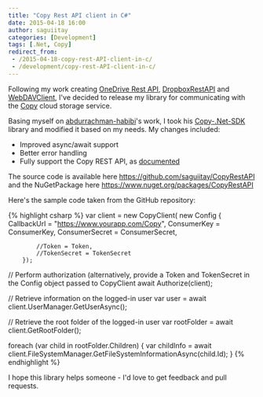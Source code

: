 ```yaml
---
title: "Copy Rest API client in C#"
date: 2015-04-18 16:00
author: saguiitay
categories: [Development]
tags: [.Net, Copy]
redirect_from:
 - /2015-04-18-copy-rest-API-client-in-c/
 - /development/copy-rest-API-client-in-c/
---
```

Following my work creating [OneDrive Rest API](https://github.com/saguiitay/OneDriveRestAPI), [DropboxRestAPI](https://github.com/saguiitay/DropboxRestAPI)
and [WebDAVClient](https://github.com/saguiitay/WebDAVClient), I've decided to release my library for communicating with the [Copy](http://www.copy.com) cloud
storage service.

Basing myself on [abdurrachman-habibi](https://github.com/abdurrachman-habibi)'s work, I took his [Copy-.Net-SDK](https://github.com/abdurrachman-habibi/Copy-.Net-SDK)
library and modified it based on my needs. My changes included:

  * Improved async/await support
  * Better error handling
  * Fully support the Copy REST API, as [documented](https://developers.copy.com/documentation)
  
The source code is available here <https://github.com/saguiitay/CopyRestAPI> and the NuGetPackage here <https://www.nuget.org/packages/CopyRestAPI>

Here's the sample code taken from the GitHub repository:

{% highlight csharp %}
var client = new CopyClient(
    new Config
        {
            CallbackUrl = "https://www.yourapp.com/Copy",
            ConsumerKey = ConsumerKey,
            ConsumerSecret = ConsumerSecret,

            //Token = Token,
            //TokenSecret = TokenSecret
        });

// Perform authorization (alternatively, provide a Token and TokenSecret in the Config object passed to CopyClient
await Authorize(client);

// Retrieve information on the logged-in user
var user = await client.UserManager.GetUserAsync();

// Retrieve the root folder of the logged-in user
var rootFolder = await client.GetRootFolder();

foreach (var child in rootFolder.Children)
{
    var childInfo = await client.FileSystemManager.GetFileSystemInformationAsync(child.Id);
}
{% endhighlight %}

I hope this library helps someone - I'd love to get feedback and pull requests.
